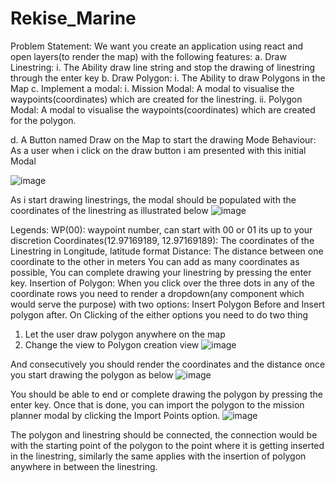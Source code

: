 # Rekise_Marine
Problem Statement:
We want you create an application using react and open layers(to render the map) with the
following features:
a. Draw Linestring:
i. The Ability draw line string and stop the drawing of linestring through the enter
key
b. Draw Polygon:
i. The Ability to draw Polygons in the Map
c. Implement a modal:
i. Mission Modal: A modal to visualise the waypoints(coordinates) which are
created for the linestring.
ii. Polygon Modal: A modal to visualise the waypoints(coordinates) which are
created for the polygon.

d. A Button named Draw on the Map to start the drawing Mode
Behaviour:
As a user when i click on the draw button i am presented with this initial Modal

![image](https://github.com/user-attachments/assets/764d9bdc-a50e-4872-8b09-0857b5f22b59)

As i start drawing linestrings, the modal should be populated with the coordinates of the
linestring as illustrated below
![image](https://github.com/user-attachments/assets/740d3e59-f786-4139-b57b-4cc4c4a29f95)

Legends:
WP(00): waypoint number, can start with 00 or 01 its up to your discretion
Coordinates(12.97169189, 12.97169189): The coordinates of the Linestring in Longitude,
latitude format
Distance: The distance between one coordinate to the other in meters
You can add as many coordinates as possible, You can complete drawing your linestring by
pressing the enter key.
Insertion of Polygon:
When you click over the three dots in any of the coordinate rows you need to render a
dropdown(any component which would serve the purpose) with two options: Insert Polygon
Before and Insert polygon after. On Clicking of the either options you need to do two thing
1. Let the user draw polygon anywhere on the map
2. Change the view to Polygon creation view
![image](https://github.com/user-attachments/assets/b6677fa3-e148-4d0f-a6dc-8ac885efd8d7)

And consecutively you should render the coordinates and the distance once you start drawing
the polygon as below
![image](https://github.com/user-attachments/assets/3e06e899-e760-43e8-a859-344ed421768e)

You should be able to end or complete drawing the polygon by pressing the enter key. Once that
is done, you can import the polygon to the mission planner modal by clicking the Import Points
option.
![image](https://github.com/user-attachments/assets/5e578543-8212-4f9c-ba31-fa710b663f90)

The polygon and linestring should be connected, the connection would be with the starting point
of the polygon to the point where it is getting inserted in the linestring, similarly the same applies
with the insertion of polygon anywhere in between the linestring.


